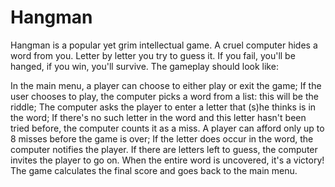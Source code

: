 # Hangman
Hangman is a popular yet grim intellectual game. A cruel computer hides a word from you. Letter by letter you try to guess it. If you fail, you'll be hanged, if you win, you'll survive. The gameplay should look like:

In the main menu, a player can choose to either play or exit the game;
If the user chooses to play, the computer picks a word from a list: this will be the riddle;
The computer asks the player to enter a letter that (s)he thinks is in the word;
If there's no such letter in the word and this letter hasn't been tried before, the computer counts it as a miss. A player can afford only up to 8 misses before the game is over;
If the letter does occur in the word, the computer notifies the player. If there are letters left to guess, the computer invites the player to go on.
When the entire word is uncovered, it's a victory! The game calculates the final score and goes back to the main menu.
